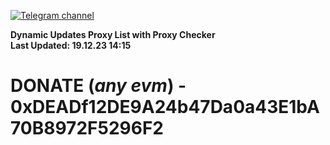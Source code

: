 [![Telegram channel](https://img.shields.io/endpoint?url=https://runkit.io/damiankrawczyk/telegram-badge/branches/master?url=https://t.me/n4z4v0d)](https://t.me/n4z4v0d) 

**Dynamic Updates Proxy List with Proxy Checker**  
**Last Updated: 19.12.23 14:15**

# DONATE (_any evm_) - 0xDEADf12DE9A24b47Da0a43E1bA70B8972F5296F2
